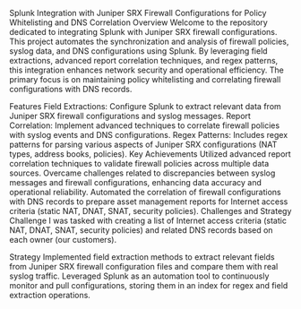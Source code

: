 Splunk Integration with Juniper SRX Firewall Configurations for Policy Whitelisting and DNS Correlation
Overview
Welcome to the repository dedicated to integrating Splunk with Juniper SRX firewall configurations. This project automates the synchronization and analysis of firewall policies, syslog data, and DNS configurations using Splunk. By leveraging field extractions, advanced report correlation techniques, and regex patterns, this integration enhances network security and operational efficiency. The primary focus is on maintaining policy whitelisting and correlating firewall configurations with DNS records.

Features
Field Extractions: Configure Splunk to extract relevant data from Juniper SRX firewall configurations and syslog messages.
Report Correlation: Implement advanced techniques to correlate firewall policies with syslog events and DNS configurations.
Regex Patterns: Includes regex patterns for parsing various aspects of Juniper SRX configurations (NAT types, address books, policies).
Key Achievements
Utilized advanced report correlation techniques to validate firewall policies across multiple data sources.
Overcame challenges related to discrepancies between syslog messages and firewall configurations, enhancing data accuracy and operational reliability.
Automated the correlation of firewall configurations with DNS records to prepare asset management reports for Internet access criteria (static NAT, DNAT, SNAT, security policies).
Challenges and Strategy
Challenge
I was tasked with creating a list of Internet access criteria (static NAT, DNAT, SNAT, security policies) and related DNS records based on each owner (our customers).

Strategy
Implemented field extraction methods to extract relevant fields from Juniper SRX firewall configuration files and compare them with real syslog traffic.
Leveraged Splunk as an automation tool to continuously monitor and pull configurations, storing them in an index for regex and field extraction operations.
